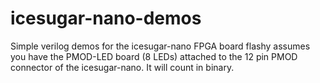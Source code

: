 # icesugar-nano-demos
Simple verilog demos for the icesugar-nano FPGA board
flashy assumes you have the PMOD-LED board (8 LEDs) attached to the 12 pin PMOD connector of the icesugar-nano. It will count in binary.

